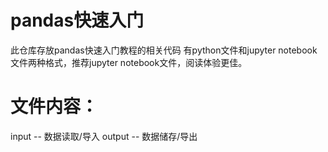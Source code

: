 # pandas快速入门
此仓库存放pandas快速入门教程的相关代码
有python文件和jupyter notebook文件两种格式，推荐jupyter notebook文件，阅读体验更佳。


# 文件内容：
input -- 数据读取/导入
output -- 数据储存/导出